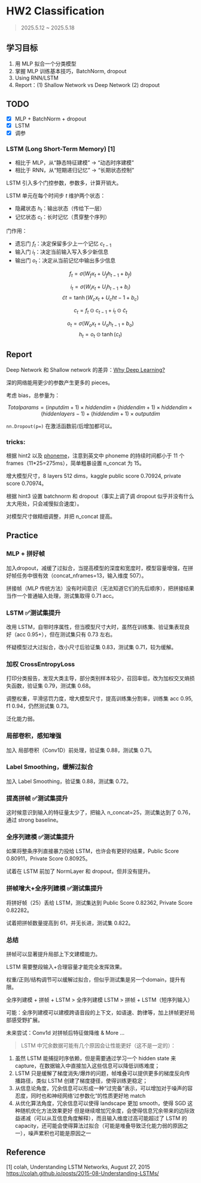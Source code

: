 # HW2 Classification 

> 2025.5.12 ~ 2025.5.18

## 学习目标

1. 用 MLP 拟合一个分类模型
2. 掌握 MLP 训练基本技巧，BatchNorm, dropout
3. Using RNN/LSTM
4. Report：(1) Shallow Network vs Deep Network (2) dropout

## TODO

- [x] MLP + BatchNorm + dropout
- [x] LSTM
- [x] 调参

### LSTM (Long Short-Term Memory) [1]

- 相比于 MLP，从“静态特征建模” → “动态时序建模”
- 相比于 RNN，从“短期递归记忆” → “长期状态控制”

LSTM 引入多个门控参数，参数多，计算开销大。

LSTM 单元在每个时间步 $t$ 维护两个状态：
- 隐藏状态 $h_t$：输出状态（传给下一层）
- 记忆状态 $c_t$：长时记忆（贯穿整个序列）

门作用：
- 遗忘门 $f_t$：决定保留多少上一个记忆 $c_{t-1}$
- 输入门 $i_t$：决定当前输入写入多少新信息
- 输出门 $o_t$：决定从当前记忆中输出多少信息

$$f_t = \sigma(W_f x_t + U_f h_{t-1} + b_f)$$

$$i_t = \sigma(W_i x_t + U_i h_{t-1} + b_i)$$
$$\tilde{c}t = \tanh(W_c x_t + U_c h{t-1} + b_c)$$

$$c_t = f_t \odot c_{t-1} + i_t \odot \tilde{c}_t$$

$$o_t = \sigma(W_o x_t + U_o h_{t-1} + b_o)$$
$$h_t = o_t \odot \tanh(c_t)$$

## Report

Deep Network 和 Shallow network 的差异：[Why Deep Learning?](https://www.bilibili.com/video/BV1Wv411h7kN/?p=33&share_source=copy_web&vd_source=e46571d631061853c8f9eead71bdb390&t=1560)

深的网络能用更少的参数产生更多的 pieces。

考虑 bias，总参量为：

$$
Totalparams = (inputdim + 1) \times hiddendim + (hiddendim + 1) \times hiddendim \times (hiddenlayers - 1) + (hiddendim + 1) \times outputdim
$$

`nn.Dropout(p=)` 在激活函数前/后增加都可以。

### tricks:

根据 hint2 以及 [phoneme](https://www.phon.ucl.ac.uk/courses/spsci/spc/lab8.html)，注意到英文中 phoneme 的持续时间都小于 11 个frames（11*25=275ms），简单粗暴设置 n_concat 为 15。

增大模型尺寸，8 layers 512 dims，kaggle public score 0.70924, private score 0.70974。

根据 hint3 设置 batchnorm 和 dropout（事实上调了调 dropout 似乎并没有什么太大用处，只会减慢拟合速度）。

对模型尺寸做精细调整，并把 n_concat 提高。

## Practice

### MLP + 拼好帧 
加入dropout，减缓了过拟合，当提高模型的深度和宽度时，模型容量增强，在拼好帧任务中很有效（concat_nframes=13，输入维度 507）。

拼接帧（MLP 传统方法）没有时间意识（无法知道它们的先后顺序），把拼接结果当作一个普通输入处理，测试集取得 0.71 acc。

### LSTM ✅测试集提升
改用 LSTM，自带时序属性，但当模型尺寸大时，虽然在训练集、验证集表现良好（acc 0.95+），但在测试集只有 0.73 左右。

怀疑模型过大过拟合，改小尺寸后验证集 0.83，测试集 0.71，较为缓解。

### 加权 CrossEntropyLoss
打印分类报告，发现大类主导，部分类别样本较少，召回率低，改为加权交叉熵损失函数，验证集 0.79，测试集 0.68。

调整权重，平滑惩罚力度，增大模型尺寸，提高训练集分割率，训练集 acc 0.95, f1 0.94，仍然测试集 0.73。

泛化能力弱。

### 局部卷积，感知增强
加入 局部卷积（Conv1D）前处理，验证集 0.88，测试集 0.71。

### Label Smoothing，缓解过拟合
加入 Label Smoothing，验证集 0.88，测试集 0.72。

### 提高拼帧 ✅测试集提升
这时候意识到输入的特征量太少了，把输入 n_concat=25，测试集达到了 0.76，通过 strong baseline。

### 全序列建模 ✅测试集提升
如果将整条序列直接暴力投给 LSTM，也许会有更好的结果，Public Score 0.80911，Private Score 0.80925。

试着在 LSTM 前加了 NormLayer 和 dropout，但并没有提升。

### 拼帧增大+全序列建模 ✅测试集提升
将拼好帧（25）丢给 LSTM，测试集达到 Public Score 0.82362, Private Score 0.82282。

试着把拼帧数量提高到 61，并无长进，测试集 0.822。

### 总结

拼帧可以显著提升局部上下文建模能力。

LSTM 需要整段输入+合理容量才能完全发挥效果。

权重/正则/结构调节可以缓解过拟合，但似乎测试集是另一个domain，提升有限。

全序列建模 + 拼帧 + LSTM  >  全序列建模 LSTM  >  拼帧 + LSTM（短序列输入）

可能：全序列建模可以建模跨语音段的上下文，如语速、韵律等，加上拼帧更好局部感受野扩展。

未来尝试：Conv1d 对拼帧后特征做降维 & More ...

> LSTM 中冗余数据可能有几个原因会让性能更好（这不是一定的）：
1. 虽然 LSTM 能捕捉时序依赖，但是需要通过学习一个 hidden state 来 capture，在数据输入中直接加入这些信息可以降低训练难度；
2. LSTM 只是缓解了梯度消失/爆炸的问题，帧堆叠可以提供更多的梯度反向传播路径，类似 LSTM 创建了梯度捷径，使得训练更稳定；
3. 从信息论角度，冗余信息可以形成一种“过完备”表示，可以增加对于噪声的容忍度，同时也和神经网络‘过参数化“的性质更好地 match
4. 从优化算法角度，冗余信息可以使得 landscape 更加 smooth，使得 SGD 这种随机优化方法效果更好
但是继续增加冗余度，会使得信息冗余带来的边际效益递减（可以从互信息角度解释），而且输入维度过高可能超过了 LSTM 的capacity，还可能会使得算法过拟合（可能是堆叠导致泛化能力弱的原因之一），噪声累积也可能是原因之一

## Reference

[1] colah, Understanding LSTM Networks, August 27, 2015 https://colah.github.io/posts/2015-08-Understanding-LSTMs/